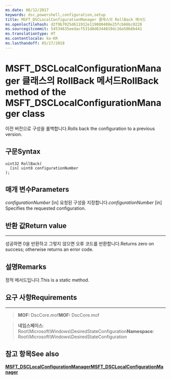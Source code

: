 ```yaml
---
ms.date: 06/12/2017
keywords: dsc,powershell,configuration,setup
title: MSFT_DSCLocalConfigurationManager 클래스의 RollBack 메서드
ms.openlocfilehash: d2f9b7025d611912e119800408e25fcb66bc0228
ms.sourcegitcommit: 54534635eedacf531d8d6344019dc16a50b8b441
ms.translationtype: HT
ms.contentlocale: ko-KR
ms.lasthandoff: 05/17/2018
---
```

# <a name="rollback-method-of-the-msftdsclocalconfigurationmanager-class"></a><span data-ttu-id="7fbda-103">MSFT_DSCLocalConfigurationManager 클래스의 RollBack 메서드</span><span class="sxs-lookup"><span data-stu-id="7fbda-103">RollBack method of the MSFT_DSCLocalConfigurationManager class</span></span>

<span data-ttu-id="7fbda-104">이전 버전으로 구성을 롤백합니다.</span><span class="sxs-lookup"><span data-stu-id="7fbda-104">Rolls back the configuration to a previous version.</span></span>

<a name="syntax"></a><span data-ttu-id="7fbda-105">구문</span><span class="sxs-lookup"><span data-stu-id="7fbda-105">Syntax</span></span>
------

```mof
uint32 RollBack(
  [in] uint8 configurationNumber
);
```

<a name="parameters"></a><span data-ttu-id="7fbda-106">매개 변수</span><span class="sxs-lookup"><span data-stu-id="7fbda-106">Parameters</span></span>
----------

<span data-ttu-id="7fbda-107">*configurationNumber* \[in\] 요청된 구성을 지정합니다.</span><span class="sxs-lookup"><span data-stu-id="7fbda-107">*configurationNumber* \[in\] Specifies the requested configuration.</span></span>

## <a name="return-value"></a><span data-ttu-id="7fbda-108">반환 값</span><span class="sxs-lookup"><span data-stu-id="7fbda-108">Return value</span></span>
------------

<span data-ttu-id="7fbda-109">성공하면 0을 반환하고 그렇지 않으면 오류 코드를 반환합니다.</span><span class="sxs-lookup"><span data-stu-id="7fbda-109">Returns zero on success; otherwise returns an error code.</span></span>

## <a name="remarks"></a><span data-ttu-id="7fbda-110">설명</span><span class="sxs-lookup"><span data-stu-id="7fbda-110">Remarks</span></span>

<span data-ttu-id="7fbda-111">정적 메서드입니다.</span><span class="sxs-lookup"><span data-stu-id="7fbda-111">This is a static method.</span></span>

## <a name="requirements"></a><span data-ttu-id="7fbda-112">요구 사항</span><span class="sxs-lookup"><span data-stu-id="7fbda-112">Requirements</span></span>
------------
><span data-ttu-id="7fbda-113">**MOF:** DscCore.mof</span><span class="sxs-lookup"><span data-stu-id="7fbda-113">**MOF:** DscCore.mof</span></span>

><span data-ttu-id="7fbda-114">**네임스페이스**: Root\Microsoft\Windows\DesiredStateConfiguration</span><span class="sxs-lookup"><span data-stu-id="7fbda-114">**Namespace**: Root\Microsoft\Windows\DesiredStateConfiguration</span></span>


## <a name="see-also"></a><span data-ttu-id="7fbda-115">참고 항목</span><span class="sxs-lookup"><span data-stu-id="7fbda-115">See also</span></span>


[<span data-ttu-id="7fbda-116">**MSFT_DSCLocalConfigurationManager**</span><span class="sxs-lookup"><span data-stu-id="7fbda-116">**MSFT_DSCLocalConfigurationManager**</span></span>](msft-dsclocalconfigurationmanager.md)